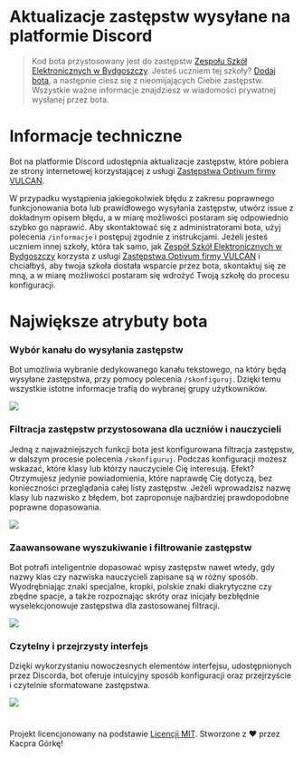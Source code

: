 # Aktualizacje zastępstw wysyłane na platformie Discord
> Kod bota przystosowany jest do zastępstw [Zespołu Szkół Elektronicznych w Bydgoszczy](https://zastepstwa.zse.bydgoszcz.pl/). Jesteś uczniem tej szkoły? [Dodaj bota](https://discord.com/oauth2/authorize?client_id=1278769348822962196&permissions=8&integration_type=0&scope=applications.commands+bot), a następnie ciesz się z nieomijających Ciebie zastępstw. Wszystkie ważne informacje znajdziesz w wiadomości prywatnej wysłanej przez bota.

# Informacje techniczne
Bot na platformie Discord udostępnia aktualizacje zastępstw, które pobiera ze strony internetowej korzystającej z usługi [Zastępstwa Optivum firmy VULCAN](https://duckduckgo.com/?t=h_&q=Zast%C4%99pstwa+Optivum+firmy+VULCAN&ia=web).

W przypadku wystąpienia jakiegokolwiek błędu z zakresu poprawnego funkcjonowania bota lub prawidłowego wysyłania zastępstw, utwórz issue z dokładnym opisem błędu, a w miarę możliwości postaram się odpowiednio szybko go naprawić. Aby skontaktować się z administratorami bota, użyj polecenia `/informacje` i postępuj zgodnie z instrukcjami. Jeżeli jesteś uczniem innej szkoły, która tak samo, jak [Zespół Szkół Elektronicznych w Bydgoszczy](https://zse.bydgoszcz.pl/) korzysta z usługi [Zastępstwa Optivum firmy VULCAN](https://duckduckgo.com/?t=h_&q=Zast%C4%99pstwa+Optivum+firmy+VULCAN&ia=web) i chciałbyś, aby twoja szkoła dostała wsparcie przez bota, skontaktuj się ze mną, a w miarę możliwości postaram się wdrożyć Twoją szkołę do procesu konfiguracji.

# Największe atrybuty bota
### Wybór kanału do wysyłania zastępstw
Bot umożliwia wybranie dedykowanego kanału tekstowego, na który będą wysyłane zastępstwa, przy pomocy polecenia `/skonfiguruj`. Dzięki temu wszystkie istotne informacje trafią do wybranej grupy użytkowników.

![](https://github.com/user-attachments/assets/22cc4a0d-a540-4732-920a-f8cf848c6526)

### Filtracja zastępstw przystosowana dla uczniów i nauczycieli
Jedną z najważniejszych funkcji bota jest konfigurowana filtracja zastępstw, w dalszym procesie polecenia `/skonfiguruj`. Podczas konfiguracji możesz wskazać, które klasy lub którzy nauczyciele Cię interesują. Efekt? Otrzymujesz jedynie powiadomienia, które naprawdę Cię dotyczą, bez konieczności przeglądania całej listy zastępstw. Jeżeli wprowadzisz nazwę klasy lub nazwisko z błędem, bot zaproponuje najbardziej prawdopodobne poprawne dopasowania.

![](https://github.com/user-attachments/assets/e88894e4-5ef1-434a-871b-19dc581a6284)

### Zaawansowane wyszukiwanie i filtrowanie zastępstw
Bot potrafi inteligentnie dopasować wpisy zastępstw nawet wtedy, gdy nazwy klas czy nazwiska nauczycieli zapisane są w różny sposób. Wyodrębniając znaki specjalne, kropki, polskie znaki diakrytyczne czy zbędne spacje, a także rozpoznając skróty oraz inicjały bezbłędnie wyselekcjonowuje zastępstwa dla zastosowanej filtracji.

![](https://github.com/user-attachments/assets/44c43199-d928-4784-afeb-e2efa80cf929)

### Czytelny i przejrzysty interfejs
Dzięki wykorzystaniu nowoczesnych elementów interfejsu, udostępnionych przez Discorda, bot oferuje intuicyjny sposób konfiguracji oraz przejrzyście i czytelnie sformatowane zastępstwa.

![](https://github.com/user-attachments/assets/a4248095-d4c9-4ebc-9463-13355aef1caa)

#
Projekt licencjonowany na podstawie [Licencji MIT](./LICENSE). Stworzone z ❤️ przez Kacpra Górkę!